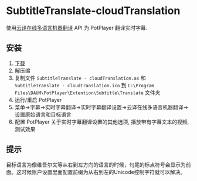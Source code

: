 # SubtitleTranslate-cloudTranslation

使用[云译在线多语言机器翻译](https://nmt.xmu.edu.cn/) API 为 PotPlayer 翻译实时字幕.

## 安装

1. [下载](https://github.com/ShererInc/SubtitleTranslate-cloudTranslation/archive/refs/heads/master.zip)
2. 解压缩
3. 复制文件 `SubtitleTranslate - cloudTranslation.as` 和 `SubtitleTranslate - cloudTranslation.ico` 到 `C:\Program Files\DAUM\PotPlayer\Extention\Subtitle\Translate` 文件夹
4. 运行/重启 PotPlayer
5. 菜单->字幕->实时字幕翻译->实时字幕翻译设置->云译在线多语言机器翻译->设置原始语言和目标语言
6. 配置 PotPlayer 关于实时字幕翻译设置的其他选项, 播放带有字幕文本的视频, 测试效果

## 提示

目标语言为像维吾尔文等从右到左方向的语言的时候，句尾的标点符号会显示为前面。这时候账户设置里面配置前缀为从右到左的Unicode控制字符就可以解决。
